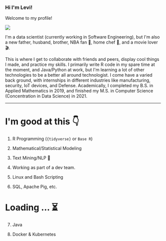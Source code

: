 ### Hi I'm Levi!

Welcome to my profile! 

![](https://media.giphy.com/media/3ov9jNziFTMfzSumAw/giphy.gif)

I'm a data scientist (currently working in Software Engineering), but I'm also a new father, husband, brother, NBA fan :basketball:, home chef :spaghetti:, and a movie lover :clapper:. 

This is where I get to collaborate with friends and peers, display cool things I made, and practice my skills. I primarily write R code in my spare time at the moment, and Java/Python at work, but I'm learning a lot of other technologies to be a better all around technologist. I come have a varied back ground, with internships in different industries like manufacturing, security, IoT devices, and Defense. Academically, I completed my B.S. in Applied Mathematics in 2019, and finished my M.S. in Computer Science (Concentration in Data Science) in 2021.

------------------------------------------

# I'm good at this :point_down:

1) R Programming (`{tidyverse}` or `Base R`)

2) Mathematical/Statistical Modeling

3) Text Mining/NLP :book:

4) Working as part of a dev team. 

5) Linux and Bash Scripting 

6) SQL, Apache Pig, etc.

# Loading ... :hourglass_flowing_sand:

7) Java

8) Docker & Kubernetes






